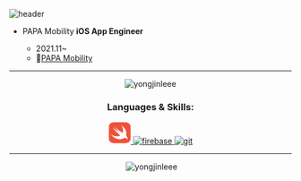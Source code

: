 ![header](https://capsule-render.vercel.app/api?type=slice&color=gradient&customColorList=2,7,16&height=150&section=header&text=잘해보자%20iOS&fontSize=40)

- PAPA Mobility **iOS App Engineer** 

  - 2021.11~
  - 🚀[PAPA Mobility](https://www.papamobility.com)

<!-- ![icons8-notion-white-fill-50](https://user-images.githubusercontent.com/40759743/136832236-7f08ac6e-97cc-49d3-a5d8-a6085b3610d4.png) -->


-----
<p align="center"><img src="https://github-readme-stats.vercel.app/api/top-langs?username=yongjinleee&show_icons=true&theme=cobalt&locale=en&layout=compact" alt="yongjinleee" />
</p>



<h3 align="center">Languages & Skills:</h3>
<p align="center"> <a href="https://developer.apple.com/swift/" target="_blank"> <img src="https://raw.githubusercontent.com/devicons/devicon/master/icons/swift/swift-original.svg" alt="swift" width="40" height="40"/> </a> <a href="https://firebase.google.com/" target="_blank"> <img src="https://www.vectorlogo.zone/logos/firebase/firebase-icon.svg" alt="firebase" width="40" height="40"/> </a>  <a href="https://git-scm.com/" target="_blank"> <img src="https://www.vectorlogo.zone/logos/git-scm/git-scm-icon.svg" alt="git" width="40" height="40"/> </a> 


-----

<p align="center">&nbsp;<img src="https://github-readme-stats.vercel.app/api?username=yongjinleee&show_icons=true&theme=cobalt&locale=en" alt="yongjinleee" /></p>
